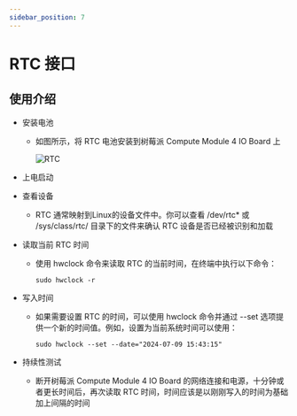 ```yaml
---
sidebar_position: 7
---
```


# RTC 接口

## 使用介绍

- 安装电池

  - 如图所示，将 RTC 电池安装到树莓派 Compute Module 4 IO Board 上

    ![RTC](/img/cm3j/rtc.webp)

- 上电启动

- 查看设备

  - RTC 通常映射到Linux的设备文件中。你可以查看 /dev/rtc\* 或 /sys/class/rtc/ 目录下的文件来确认 RTC 设备是否已经被识别和加载

- 读取当前 RTC 时间

  - 使用 hwclock 命令来读取 RTC 的当前时间，在终端中执行以下命令：

    ```
    sudo hwclock -r
    ```

- 写入时间

  - 如果需要设置 RTC 的时间，可以使用 hwclock 命令并通过 --set 选项提供一个新的时间值。例如，设置为当前系统时间可以使用：

    ```
    sudo hwclock --set --date="2024-07-09 15:43:15"
    ```

- 持续性测试

  - 断开树莓派 Compute Module 4 IO Board 的网络连接和电源，十分钟或者更长时间后，再次读取 RTC 时间，时间应该是以刚刚写入的时间为基础加上间隔的时间
